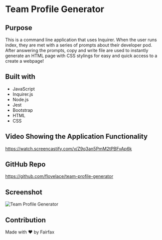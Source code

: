 # Team Profile Generator
## Purpose
This is a command line application that uses Inquirer. When the user runs index, they are met with a series of prompts about their developer pod. After answering the prompts, copy and write file are used to instantly generate an HTML page with CSS stylings for easy and quick access to a create a webpage!
## Built with
* JavaScript
* Inquirer.js
* Node.js
* Jest
* Bootstrap
* HTML
* CSS

## Video Showing the Application Functionality
https://watch.screencastify.com/v/Z9q3an5PmM2tPBFvAp6k

## GitHub Repo
https://github.com/flovelace/team-profile-generator

## Screenshot
![Team Profile Generator](https://user-images.githubusercontent.com/86391225/144734355-392afee6-5811-40de-b49c-cd74eb7e7bd7.png)

## Contribution
Made with ❤️ by Fairfax